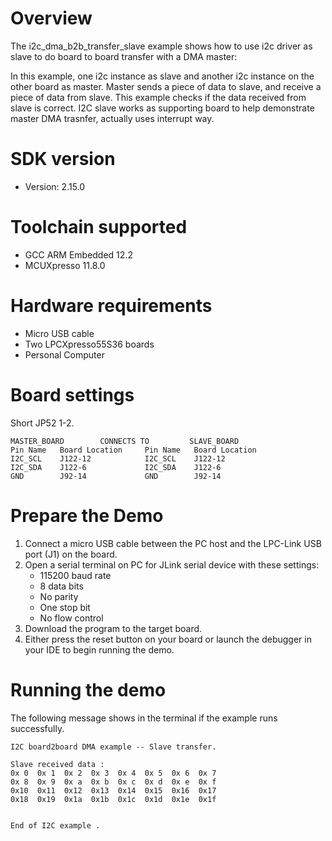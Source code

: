 Overview
========
The i2c_dma_b2b_transfer_slave example shows how to use i2c driver as slave to do board to board transfer 
with a DMA master:

In this example, one i2c instance as slave and another i2c instance on the other board as master. Master sends a 
piece of data to slave, and receive a piece of data from slave. This example checks if the data received from 
slave is correct. I2C slave works as supporting board to help demonstrate master DMA trasnfer, actually uses interrupt
way. 

SDK version
===========
- Version: 2.15.0

Toolchain supported
===================
- GCC ARM Embedded  12.2
- MCUXpresso  11.8.0

Hardware requirements
=====================
- Micro USB cable
- Two LPCXpresso55S36 boards
- Personal Computer

Board settings
==============
Short JP52 1-2.

~~~~~~~~~~~~~~~~~~~~~~~~~~~~~~~~~~~~~~~~~~~~~~~~~~~~~~
MASTER_BOARD        CONNECTS TO         SLAVE_BOARD
Pin Name   Board Location     Pin Name   Board Location
I2C_SCL    J122-12            I2C_SCL    J122-12
I2C_SDA    J122-6             I2C_SDA    J122-6
GND        J92-14             GND        J92-14  
~~~~~~~~~~~~~~~~~~~~~~~~~~~~~~~~~~~~~~~~~~~~~~~~~~~~~~
    
Prepare the Demo
================
1. Connect a micro USB cable between the PC host and the LPC-Link USB port (J1) on the board.
2. Open a serial terminal on PC for JLink serial device with these settings:
   - 115200 baud rate
   - 8 data bits
   - No parity
   - One stop bit
   - No flow control
3. Download the program to the target board.
4. Either press the reset button on your board or launch the debugger in your IDE to begin running
   the demo.

Running the demo
================
The following message shows in the terminal if the example runs successfully.

~~~~~~~~~~~~~~~~~~~~~~~~~~~~
I2C board2board DMA example -- Slave transfer.

Slave received data :
0x 0  0x 1  0x 2  0x 3  0x 4  0x 5  0x 6  0x 7  
0x 8  0x 9  0x a  0x b  0x c  0x d  0x e  0x f  
0x10  0x11  0x12  0x13  0x14  0x15  0x16  0x17  
0x18  0x19  0x1a  0x1b  0x1c  0x1d  0x1e  0x1f  


End of I2C example .
~~~~~~~~~~~~~~~~~~~~~~~~~~~~

